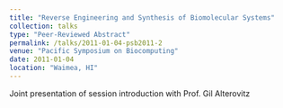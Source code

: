 ```yaml
---
title: "Reverse Engineering and Synthesis of Biomolecular Systems"
collection: talks
type: "Peer-Reviewed Abstract"
permalink: /talks/2011-01-04-psb2011-2
venue: "Pacific Symposium on Biocomputing"
date: 2011-01-04
location: "Waimea, HI"
---
```


Joint presentation of session introduction with Prof. Gil Alterovitz
